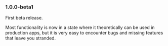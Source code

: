 ### 1.0.0-beta1
First beta release.

Most functionality is now in a state where it theoretically can be used in production apps, but it is very easy to encounter bugs and missing features that leave you stranded.
